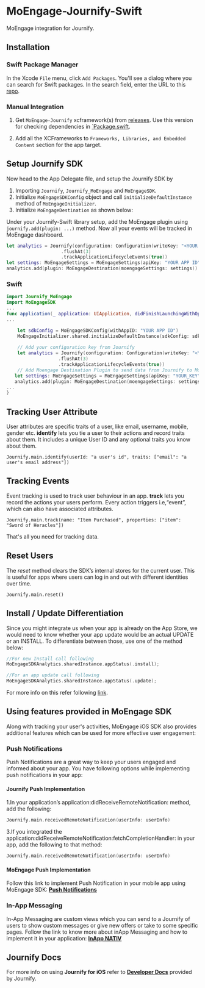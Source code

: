 # MoEngage-Journify-Swift

MoEngage integration for Journify.

## Installation

### Swift Package Manager

In the Xcode `File` menu, click `Add Packages`.  You'll see a dialog where you can search for Swift packages.  In the search field, enter the URL to this [repo](https://github.com/journifyio/moengage-journify-ios).

### Manual Integration

1. Get `MoEngage-Journify` xcframework(s) from [releases](https://github.com/journifyio/moengage-journify-ios/releases). Use this version for checking dependencies in [`Package.swift](Package.swift).

1. Add all the XCFrameworks to `Frameworks, Libraries, and Embedded Content` section for the app target.

## Setup Journify SDK

Now head to the App Delegate file, and setup the Journify SDK by

1. Importing `Journify`, `Journify_MoEngage` and `MoEngageSDK`.
2. Initialize `MoEngageSDKConfig` object and call `initializeDefaultInstance` method of `MoEngageInitializer`.
3. Initialize `MoEngageDestination` as shown below:

Under your Journify-Swift library setup, add the MoEngage plugin using `journify.add(plugin: ...)` method. Now all your events will be tracked in MoEngage dashboard.

```swift
let analytics = Journify(configuration: Configuration(writeKey: "<YOUR WRITE KEY>")
                    .flushAt(3)
                    .trackApplicationLifecycleEvents(true))
let settings: MoEngageSettings = MoEngageSettings(apiKey: "YOUR APP ID")
analytics.add(plugin: MoEngageDestination(moengageSettings: settings))
```

### Swift

 ```swift
 import Journify_MoEngage
 import MoEngageSDK
 ...
 func application(_ application: UIApplication, didFinishLaunchingWithOptions launchOptions: [UIApplicationLaunchOptionsKey:  Any]?) -> Bool {
 ...
 
     let sdkConfig = MoEngageSDKConfig(withAppID: "YOUR APP ID")
     MoEngageInitializer.shared.initializeDefaultInstance(sdkConfig: sdkConfig)
     
     // Add your configuration key from Journify
     let analytics = Journify(configuration: Configuration(writeKey: "<YOUR WRITE KEY>")
                    .flushAt(3)
                    .trackApplicationLifecycleEvents(true))
     // Add Moengage Destination Plugin to send data from Journify to MoEngage
    let settings: MoEngageSettings = MoEngageSettings(apiKey: "YOUR_KEY")
    analytics.add(plugin: MoEngageDestination(moengageSettings: settings))
 ...
 }
 ```

## Tracking User Attribute

User attributes are specific traits of a user, like email, username, mobile, gender etc. **identify** lets you tie a user to their actions and record traits about them. It includes a unique User ID and any optional traits you know about them.

 ```Journify.main.identify(userId: "a user's id", traits: ["email": "a user's email address"])```


## Tracking Events

Event tracking is used to track user behaviour in an app. **track** lets you record the actions your users perform. Every action triggers i.e,“event”, which can also have associated attributes.

 ```Journify.main.track(name: "Item Purchased", properties: ["item": "Sword of Heracles"])```

That's all you need for tracking data.

## Reset Users

The *reset* method clears the SDK’s internal stores for the current user. This is useful for apps where users can log in and out with different identities over time.

 ```Journify.main.reset()```

## Install / Update Differentiation

Since you might integrate us when your app is already on the App Store, we would need to know whether your app update would be an actual UPDATE or an INSTALL.
To differentiate between those, use one of the method below:

 ```swift
 //For new Install call following
 MoEngageSDKAnalytics.sharedInstance.appStatus(.install);

 //For an app update call following
 MoEngageSDKAnalytics.sharedInstance.appStatus(.update);
 ```

For more info on this refer following [link](https://developers.moengage.com/hc/en-us/articles/4403910297620).

## Using features provided in MoEngage SDK

Along with tracking your user's activities, MoEngage iOS SDK also provides additional features which can be used for more effective user engagement:

### Push Notifications

Push Notifications are a great way to keep your users engaged and informed about your app. You have following options while implementing push notifications in your app:

#### Journify Push Implementation

1.In your application’s application:didReceiveRemoteNotification: method, add the following:

```swift
Journify.main.receivedRemoteNotification(userInfo: userInfo)
```

3.If you integrated the application:didReceiveRemoteNotification:fetchCompletionHandler: in your app, add the following to that method:

```swift
Journify.main.receivedRemoteNotification(userInfo: userInfo)
```

#### MoEngage Push Implementation

 Follow this link to implement Push Notification in your mobile app using MoEngage SDK:
 [**Push Notifications**](https://developers.moengage.com/hc/en-us/articles/4403943988756)

### In-App Messaging

In-App Messaging are custom views which you can send to a Journify of users to show custom messages or give new offers or take to some specific pages. Follow the link to know more about  inApp Messaging and how to implement it in your application:
[**InApp NATIV**](https://developers.moengage.com/hc/en-us/articles/4404155127828-In-App-Nativ)

## Journify Docs

For more info on using **Journify for iOS** refer to [**Developer Docs**](https://www.journify.io) provided by Journify.
